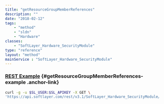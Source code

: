 ```yaml
---
title: "getResourceGroupMemberReferences"
description: ""
date: "2018-02-12"
tags:
    - "method"
    - "sldn"
    - "Hardware"
classes:
    - "SoftLayer_Hardware_SecurityModule"
type: "reference"
layout: "method"
mainService : "SoftLayer_Hardware_SecurityModule"
---
```


### [REST Example](#getResourceGroupMemberReferences-example) <a href="/article/rest/"><i class="fas fa-question"></i></a> {#getResourceGroupMemberReferences-example .anchor-link} 
```bash
curl -g -u $SL_USER:$SL_APIKEY -X GET \
'https://api.softlayer.com/rest/v3.1/SoftLayer_Hardware_SecurityModule/{SoftLayer_Hardware_SecurityModuleID}/getResourceGroupMemberReferences'
```
